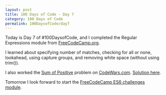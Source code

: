 ```yaml
---
layout: post
title: 100 Days of Code - Day 7
category: 100 Days of Code
permalink: 100DaysofCode/day7
---
```


Today is Day 7 of #100DaysofCode, and I completed the Regular Expressions module from [FreeCodeCamp.org](https://freecodecamp.org).

I learned about specifying number of matches, checking for all or none, lookahead, using capture groups, and removing white space (without using trim()).

I also worked the [Sum of Positive](https://www.codewars.com/kata/5715eaedb436cf5606000381/train/javascript) problem on [CodeWars.com](https://www.codewars.com). [Solution here](https://github.com/oxhankey/codewars/blob/master/javascript/sum_of_positive.js).

Tomorrow I look forward to start the [FreeCodeCamp ES6 challenges module](https://learn.freecodecamp.org/javascript-algorithms-and-data-structures/es6).   
